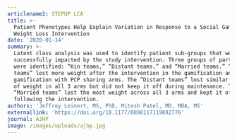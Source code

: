 ```yaml
---
articlename2: STEPUP LCA
title: >-
  Patient Phenotypes Help Explain Variation in Response to a Social Gamification
  Weight Loss Intervention 
date: '2020-01-14'
summary: >-
  Latent class analysis was used to identify patient sub-groups that were
  successfully impacted by the study intervention. Three groups of participants
  were identified: “Kin teams,” “Distant teams,” and “Married teams.” “Kin
  teams” lost more weight after the intervention in the gamification and
  gamification with PCP sharing arms. The “Distant teams” lost similar amounts
  of weight in all 3 arms but did not keep it off during maintenance. The
  “Married teams” lost the most weight across all 3 arms and kept it off
  following the intervention.
authors: 'Jeffrey Leinert, MS, PhD, Mitesh Patel, MD, MBA, MS'
externallink: 'https://doi.org/10.1177/0890117119892776'
journal: AJHP
image: /images/uploads/ajhp.jpg
---
```


